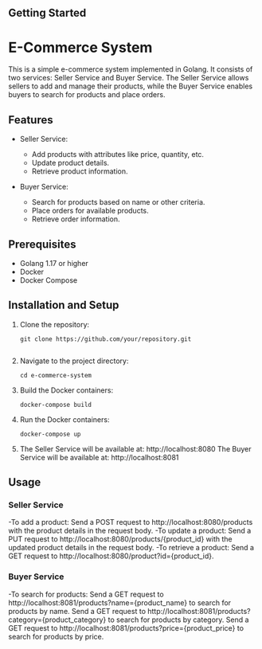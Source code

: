 
## Getting Started

# E-Commerce System

This is a simple e-commerce system implemented in Golang. It consists of two services: Seller Service and Buyer Service. The Seller Service allows sellers to add and manage their products, while the Buyer Service enables buyers to search for products and place orders.

## Features

- Seller Service:
  - Add products with attributes like price, quantity, etc.
  - Update product details.
  - Retrieve product information.

- Buyer Service:
  - Search for products based on name or other criteria.
  - Place orders for available products.
  - Retrieve order information.

## Prerequisites

- Golang 1.17 or higher
- Docker
- Docker Compose

## Installation and Setup

1. Clone the repository:

   ```shell
   git clone https://github.com/your/repository.git


2. Navigate to the project directory:

    ```shell
    cd e-commerce-system
    ```

3. Build the Docker containers:

    ```shell
    docker-compose build
    ```
4. Run the Docker containers:

    ```shell
    docker-compose up
    ```
5. The Seller Service will be available at: http://localhost:8080
   The Buyer Service will be available at: http://localhost:8081

## Usage

### Seller Service

-To add a product:
    Send a POST request to http://localhost:8080/products with the product details in the request body.
-To update a product:
    Send a PUT request to http://localhost:8080/products/{product_id} with the updated product details in the request body.
-To retrieve a product:
    Send a GET request to http://localhost:8080/product?id={product_id}.

### Buyer Service
-To search for products:
    Send a GET request to http://localhost:8081/products?name={product_name} to search for products by name.
    Send a GET request to http://localhost:8081/products?category={product_category} to search for products by category.
    Send a GET request to http://localhost:8081/products?price={product_price} to search for products by price.



